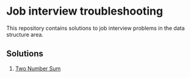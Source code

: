 # Job interview troubleshooting

This repository contains solutions to job interview problems in the data structure area.

## Solutions

1. [Two Number Sum](https://github.com/Morsinaldo/data_structure_II/blob/main/job_interview_troubleshooting/two_number_sum)